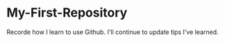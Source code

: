 # My-First-Repository
Recorde how I learn to use Github. I'll continue to update tips I've learned.
